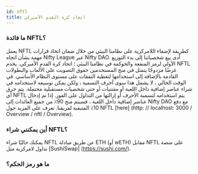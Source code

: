 ```yaml
---
id: nftl
title: اتحاد كرة القدم الأميركي
---
```


### ما فائدة NFTL؟

يعمل NFTL كطريقة لإضفاء اللامركزية على نظامنا البيئي من خلال ضمان اتخاذ قرارات مهمة بشأن اتجاه Nifty League عبر Nifty DAO. أدى بيع شخصياتنا إلى بدء التوزيع الأولي لرمز المنفعة والحوكمة في نظامنا البيئي ؛ اتحاد كرة القدم الأميركي. يخدم NFTL غرضًا مزدوجًا يتمثل في منح المستخدمين حقوق التصويت على الألعاب والبطولات القادمة بالإضافة إلى استخدامها لتغطية النفقات على مستوى النظام الأساسي. في الوقت الحالي ، لا يشمل هذا سوى أحرف التسمية ، ولكن يمكن توسيعه لاستخدامه في شراء عناصر إضافية داخل اللعبة أو مقتنيات أو حتى شخصيات مستقبلية محتملة. يتم حرق أي NFTL يتم استخدامه لتسمية الأحرف أو إزالتها من التداول على الفور. إذا تم إدخال عناصر إضافية داخل اللعبة ، فسيتم منح 90٪ من جميع العائدات إلى Nifty DAO مع دفع 10٪ المتبقية لفريقنا. تعرف على المزيد حول NFTL \[here\] (http: // localhost: 3000 / Overview / nftl / Overview).

### أين يمكنني شراء NFTL؟

يمكنك حاليًا شراء NFTL عن طريق مبادلة ETH (أو wETH) مقابل NFTL على منصة تداول لامركزية مثل \[SushiSwap\] (https://sushi.com/).

### ما هو رمز الحكم؟
